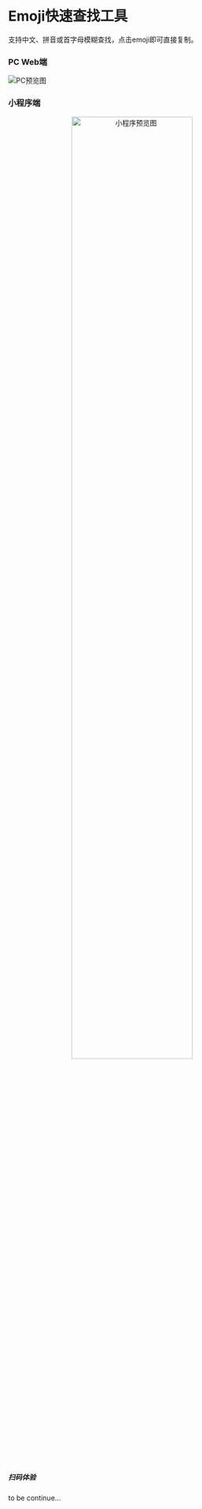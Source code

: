 # Emoji快速查找工具

支持中文、拼音或首字母模糊查找，点击emoji即可直接复制。

### PC Web端

![PC预览图](https://github.com/user-attachments/assets/423340fc-3f2c-40b4-be7b-e2749c4f3a72)

### 小程序端

<div align="center">
  <img src="https://github.com/user-attachments/assets/c95da3f9-5f69-4a09-9174-a45d8ffad0fc" alt="小程序预览图" width="70%" />
</div>

##### 扫码体验
to be continue...
